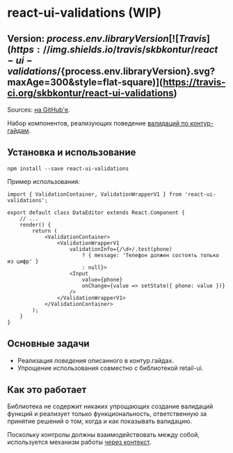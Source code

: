 # react-ui-validations (WIP) #
## Version: ${process.env.libraryVersion} [![Travis](https://img.shields.io/travis/skbkontur/react-ui-validations/${process.env.libraryVersion}.svg?maxAge=300&style=flat-square)](https://travis-ci.org/skbkontur/react-ui-validations)

Sources: [на GitHub'е](https://github.com/skbkontur/react-ui-validations).

Набор компонентов, реализующих поведение [валидаций по контур-гайдам](https://guides.kontur.ru/principles/validation/).
                
## Установка и использование ##

    npm install --save react-ui-validations

Пример использования:

    import { ValidationContainer, ValidationWrapperV1 } from 'react-ui-validations';

    export default class DataEditor extends React.Component {
        // ...
        render() {
            return (
                <ValidationContainer>
                    <ValidationWrapperV1 
                        validationInfo={/\d+/.test(phone) 
                            ? { message: 'Телефон должен состоять только из цифр' } 
                            : null}>
                        <Input
                            value={phone}
                            onChange={value => setState({ phone: value })}
                        />
                    </ValidationWrapperV1>
                </ValidationContainer>
            );
        }
    }

## Основные задачи ##

* Реализация *поведения* описанного в контур.гайдах.
* Упрощение использования совместно с библиотекой retail-ui.

## Как это работает ##
Библиотека не содержит никаких упрощающих создание валидаций функций и реализует только 
функциональность, ответственную за принятие решений о том,
когда и как показывать валидацию.

Поскольку контролы должны взаимодействовать между собой, используется механизм работы
[через контекст](https://facebook.github.io/react/docs/context.html#parent-child-coupling).
